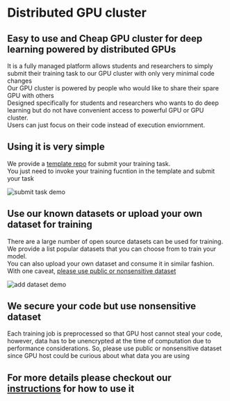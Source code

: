 # Distributed GPU cluster
## Easy to use and Cheap GPU cluster for deep learning powered by distributed GPUs

It is a fully managed platform allows students and researchers to simply submit their training task to our GPU cluster with only very minimal code changes  
Our GPU cluster is powered by people who would like to share their spare GPU with others  
Designed specifically for students and researchers who wants to do deep learning but do not have convenient access to powerful GPU or GPU cluster.  
Users can just focus on their code instead of execution enviornment.

## Using it is very simple
We provide a [template repo](https://github.com/githublu/DDLTemplate) for submit your training task.  
You just need to invoke your training fucntion in the template and submit your task

![submit task demo](../assets/submit_task_demo.gif)

## Use our known datasets or upload your own dataset for training
There are a large number of open source datasets can be used for training. We provide a list popular datasets that you can choose from to train your model.  
You can also upload your own dataset and consume it in similar fashion. With one caveat, [please use public or nonsensitive dataset](#We-secure-your-code-but-use-nonsensitive-dataset)  

![add dataset demo](../assets/add_dataset_demo.gif)

## We secure your code but use nonsensitive dataset
Each training job is preprocessed so that GPU host cannot steal your code, however, data has to be unencrypted at the time of computation due to performance considerations. So, please use public or nonsensitive dataset since GPU host could be curious about what data you are using

## For more details please checkout our [instructions](./index.md) for how to use it